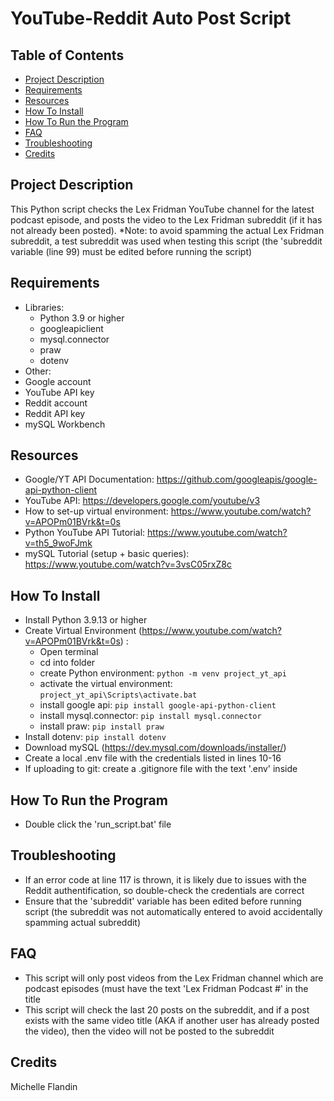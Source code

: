 # YouTube-Reddit Auto Post Script 


## Table of Contents
- [Project Description](#project-description)
- [Requirements](#requirements)
- [Resources](#resources)
- [How To Install](#how-to-install)
- [How To Run the Program](#how-to-run)
- [FAQ](#faq)
- [Troubleshooting](#troubleshooting)
- [Credits](#credits)


## Project Description<a name="project-description"></a>
This Python script checks the Lex Fridman YouTube channel for the latest podcast episode, and posts the video to the Lex Fridman subreddit (if it has not already been posted).
*Note: to avoid spamming the actual Lex Fridman subreddit, a test subreddit was used when testing this script (the 'subreddit variable (line 99) must be edited before running the script)


## Requirements<a name="requirements"></a>
- Libraries: 
  - Python 3.9 or higher
  - googleapiclient
  - mysql.connector
  - praw
  - dotenv
- Other:
 - Google account
 - YouTube API key
  - Reddit account
  - Reddit API key
  - mySQL Workbench


## Resources<a name="resources"></a>
- Google/YT API Documentation: https://github.com/googleapis/google-api-python-client
- YouTube API: https://developers.google.com/youtube/v3
- How to set-up virtual environment: https://www.youtube.com/watch?v=APOPm01BVrk&t=0s
- Python YouTube API Tutorial: https://www.youtube.com/watch?v=th5_9woFJmk
- mySQL Tutorial (setup + basic queries): https://www.youtube.com/watch?v=3vsC05rxZ8c


## How To Install<a name="how-to-install"></a>
- Install Python 3.9.13 or higher
- Create Virtual Environment (https://www.youtube.com/watch?v=APOPm01BVrk&t=0s) : 
  - Open terminal
  - cd into folder
  - create Python environment: `python -m venv project_yt_api`
  - activate the virtual environment: `project_yt_api\Scripts\activate.bat`
  - install google api: `pip install google-api-python-client`
  - install mysql.connector: `pip install mysql.connector`
  - install praw: `pip install praw`
- Install dotenv: `pip install dotenv`
- Download mySQL (https://dev.mysql.com/downloads/installer/)
- Create a local .env file with the credentials listed in lines 10-16
- If uploading to git: create a .gitignore file with the text '.env' inside 


## How To Run the Program<a name="how-to-run"></a>
- Double click the 'run_script.bat' file


## Troubleshooting<a name="troubleshooting"></a>
- If an error code at line 117 is thrown, it is likely due to issues with the Reddit authentification, so double-check the credentials are correct
- Ensure that the 'subreddit' variable has been edited before running script (the subreddit was not automatically entered to avoid accidentally spamming actual subreddit)


## FAQ<a name="faq"></a>
- This script will only post videos from the Lex Fridman channel which are podcast episodes (must have the text 'Lex Fridman Podcast #' in the title
- This script will check the last 20 posts on the subreddit, and if a post exists with the same video title (AKA if another user has already posted the video), then the video will not be posted to the subreddit


## Credits<a name="credits"></a>
Michelle Flandin
